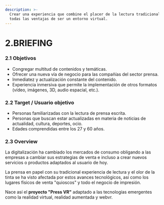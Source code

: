 ```yaml
---
description: >-
  Crear una experiencia que combine el placer de la lectura tradicional con
  todas las ventajas de ser un entorno virtual.
---
```


# 2.BRIEFING

### 2.1 Objetivos

* Congregar multitud de contenidos y temáticas.  
* Ofrecer una nueva vía de negocio para las compañías del sector prensa. 
* Inmediatez y actualización constante del contenido. 
* Experiencia inmersiva que permite la implementación de otros formatos \(vídeo, imágenes, 3D, audio espacial, etc.\).

### 2.2 Target / Usuario objetivo

* Personas familiarizadas con la lectura de prensa escrita.
* Personas que buscan estar actualizadas en materia de noticias de actualidad, cultura, deportes, ocio.
* Edades comprendidas entre los 27 y 60 años.

### 2.3 Overview

La digitalización ha cambiado los mercados de consumo obligando a las empresas a cambiar sus estrategias de venta e incluso a crear nuevos servicios o productos adaptados al usuario de hoy.

La prensa en papel con su tradicional experiencia de lectura y el olor de la tinta se ha visto afectada por estos avances tecnológicos, así como los lugares físicos de venta "quioscos" y todo el negocio de impresión. 

Nace así el **proyecto "Press VR"** adaptado a las tecnologías emergentes como la realidad virtual, realidad aumentada y webvr.











## 

